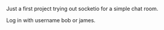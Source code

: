Just a first project trying out socketio for a simple chat room.

Log in with username bob or james.
